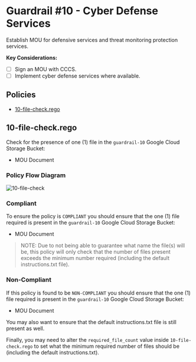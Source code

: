 # Guardrail #10 - Cyber Defense Services

Establish MOU for defensive services and threat monitoring protection services.

**Key Considerations:**

- [ ] Sign an MOU with CCCS.
- [ ] Implement cyber defense services where available.

## Policies

- [10-file-check.rego](./10-file-check.rego)

## 10-file-check.rego

Check for the presence of one (1) file in the `guardrail-10` Google Cloud Storage Bucket:

- MOU Document

### Policy Flow Diagram

![10-file-check](../policy_diagrams/10-file-check.png "10-file-check")

### Compliant

To ensure the policy is `COMPLIANT` you should ensure that the one (1) file required is present in the `guardrail-10` Google Cloud Storage Bucket:

- MOU Document

>NOTE: Due to not being able to guarantee what name the file(s) will be, this policy will only check that the number of files present exceeds the minimum number required (including the default instructions.txt file).

### Non-Compliant

If this policy is found to be `NON-COMPLIANT` you should ensure that the one (1) file required is present in the `guardrail-10` Google Cloud Storage Bucket:

- MOU Document

You may also want to ensure that the default instructions.txt file is still present as well.

Finally, you may need to alter the `required_file_count` value inside `10-file-check.rego` to set what the minimum required number of files should be (including the default instructions.txt).
